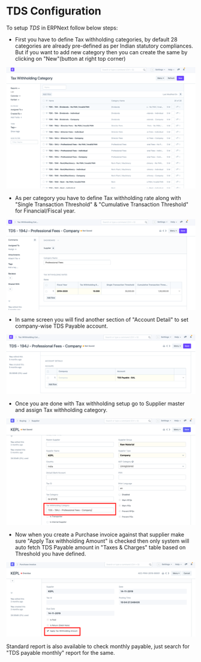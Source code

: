 # TDS Configuration

To setup *TDS* in ERPNext follow below steps:

- First you have to define Tax withholding categories, by default 28 categories are already pre-defined as per Indian statutory compliances. But if you want to add new category then you can create the same by clicking on "New"(button at right top corner)

![tds_defaults](./assets/tds_defaults.png)

- As per category you have to define Tax withholding rate along with "Single Transaction Threshold" & "Cumulative Transaction Threshold" for Financial/Fiscal year.

![creating_tax_witholding_category](./assets/creating_tax_witholding_category.png)

- In same screen you will find another section of "Account Detail" to set company-wise TDS Payable account.

![tds_default_company_account](./assets/tds_default_company_account.png)

- Once you are done with Tax withholding setup go to Supplier master and assign Tax withholding category.

![configure_tds_in_party](./assets/configure_tds_in_party.png)

- Now when you create a Purchase invoice against that supplier make sure "Apply Tax withholding Amount" is checked then only system will auto fetch TDS Payable amount in "Taxes & Charges" table based on Threshold you have defined.

![apply_tds_in_transactions](./assets/apply_tds_in_transactions.png)

Standard report is also available to check monthly payable, just search for "TDS payable monthly" report for the same.